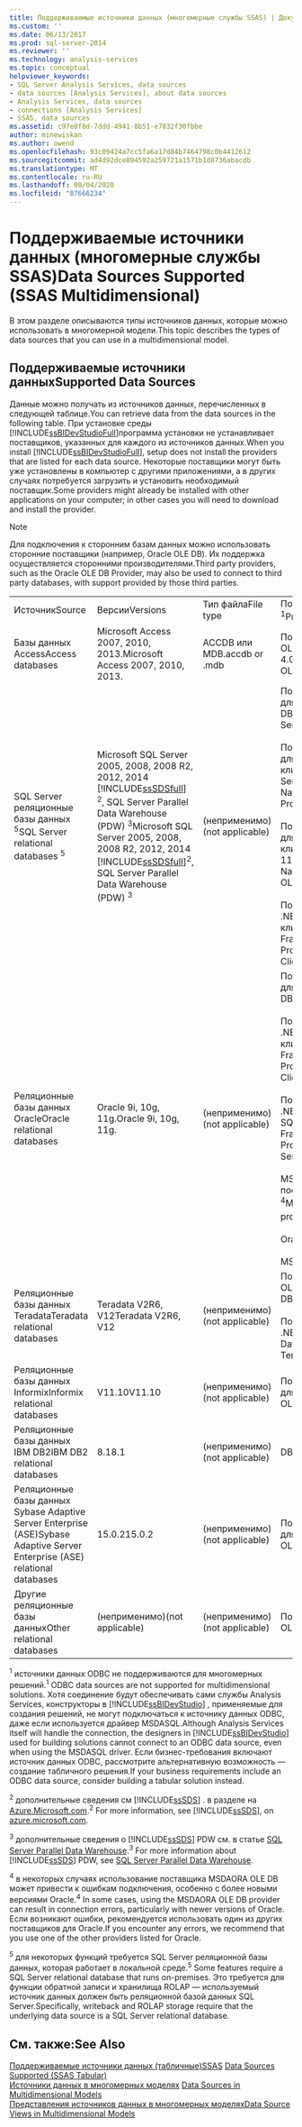 ```yaml
---
title: Поддерживаемые источники данных (многомерные службы SSAS) | Документация Майкрософт
ms.custom: ''
ms.date: 06/13/2017
ms.prod: sql-server-2014
ms.reviewer: ''
ms.technology: analysis-services
ms.topic: conceptual
helpviewer_keywords:
- SQL Server Analysis Services, data sources
- data sources [Analysis Services], about data sources
- Analysis Services, data sources
- connections [Analysis Services]
- SSAS, data sources
ms.assetid: c97e0f8d-7ddd-4941-8b51-e7832f30fbbe
author: minewiskan
ms.author: owend
ms.openlocfilehash: 93c09424a7cc5fa6a17d84b7464798c0b4412612
ms.sourcegitcommit: ad4d92dce894592a259721a1571b1d8736abacdb
ms.translationtype: MT
ms.contentlocale: ru-RU
ms.lasthandoff: 08/04/2020
ms.locfileid: "87666234"
---
```

# <a name="data-sources-supported-ssas-multidimensional"></a><span data-ttu-id="0f841-102">Поддерживаемые источники данных (многомерные службы SSAS)</span><span class="sxs-lookup"><span data-stu-id="0f841-102">Data Sources Supported (SSAS Multidimensional)</span></span>
  <span data-ttu-id="0f841-103">В этом разделе описываются типы источников данных, которые можно использовать в многомерной модели.</span><span class="sxs-lookup"><span data-stu-id="0f841-103">This topic describes the types of data sources that you can use in a multidimensional model.</span></span>  
  
##  <a name="supported-data-sources"></a><a name="bkmk_supported_ds"></a><span data-ttu-id="0f841-104">Поддерживаемые источники данных</span><span class="sxs-lookup"><span data-stu-id="0f841-104">Supported Data Sources</span></span>  
 <span data-ttu-id="0f841-105">Данные можно получать из источников данных, перечисленных в следующей таблице.</span><span class="sxs-lookup"><span data-stu-id="0f841-105">You can retrieve data from the data sources in the following table.</span></span> <span data-ttu-id="0f841-106">При установке среды [!INCLUDE[ssBIDevStudioFull](../../includes/ssbidevstudiofull-md.md)]программа установки не устанавливает поставщиков, указанных для каждого из источников данных.</span><span class="sxs-lookup"><span data-stu-id="0f841-106">When you install [!INCLUDE[ssBIDevStudioFull](../../includes/ssbidevstudiofull-md.md)], setup does not install the providers that are listed for each data source.</span></span> <span data-ttu-id="0f841-107">Некоторые поставщики могут быть уже установлены в компьютер с другими приложениями, а в других случаях потребуется загрузить и установить необходимый поставщик.</span><span class="sxs-lookup"><span data-stu-id="0f841-107">Some providers might already be installed with other applications on your computer; in other cases you will need to download and install the provider.</span></span>  
  
> [!NOTE]  
>  <span data-ttu-id="0f841-108">Для подключения к сторонним базам данных можно использовать сторонние поставщики (например, Oracle OLE DB). Их поддержка осуществляется сторонними производителями.</span><span class="sxs-lookup"><span data-stu-id="0f841-108">Third party providers, such as the Oracle OLE DB Provider, may also be used to connect to third party databases, with support provided by those third parties.</span></span>  
  
|||||  
|-|-|-|-|  
|<span data-ttu-id="0f841-109">Источник</span><span class="sxs-lookup"><span data-stu-id="0f841-109">Source</span></span>|<span data-ttu-id="0f841-110">Версии</span><span class="sxs-lookup"><span data-stu-id="0f841-110">Versions</span></span>|<span data-ttu-id="0f841-111">Тип файла</span><span class="sxs-lookup"><span data-stu-id="0f841-111">File type</span></span>|<span data-ttu-id="0f841-112">Поставщики <sup>1</sup></span><span class="sxs-lookup"><span data-stu-id="0f841-112">Providers <sup>1</sup></span></span>|  
|<span data-ttu-id="0f841-113">Базы данных Access</span><span class="sxs-lookup"><span data-stu-id="0f841-113">Access databases</span></span>|<span data-ttu-id="0f841-114">Microsoft Access 2007, 2010, 2013.</span><span class="sxs-lookup"><span data-stu-id="0f841-114">Microsoft Access 2007, 2010, 2013.</span></span>|<span data-ttu-id="0f841-115">ACCDB или MDB</span><span class="sxs-lookup"><span data-stu-id="0f841-115">.accdb or .mdb</span></span>|<span data-ttu-id="0f841-116">Поставщик Microsoft OLE DB для Jet 4.0</span><span class="sxs-lookup"><span data-stu-id="0f841-116">Microsoft Jet 4.0 OLE DB provider</span></span>|  
|<span data-ttu-id="0f841-117">SQL Server реляционные базы данных <sup>5</sup></span><span class="sxs-lookup"><span data-stu-id="0f841-117">SQL Server relational databases <sup>5</sup></span></span>|<span data-ttu-id="0f841-118">Microsoft SQL Server 2005, 2008, 2008 R2, 2012, 2014 [!INCLUDE[ssSDSfull](../../includes/sssdsfull-md.md)] <sup>2</sup>, SQL Server Parallel Data Warehouse (PDW) <sup>3</sup></span><span class="sxs-lookup"><span data-stu-id="0f841-118">Microsoft SQL Server 2005, 2008, 2008 R2, 2012, 2014 [!INCLUDE[ssSDSfull](../../includes/sssdsfull-md.md)]<sup>2</sup>, SQL Server Parallel Data Warehouse (PDW) <sup>3</sup></span></span>|<span data-ttu-id="0f841-119">(неприменимо)</span><span class="sxs-lookup"><span data-stu-id="0f841-119">(not applicable)</span></span>|<span data-ttu-id="0f841-120">Поставщик OLE DB для SQL Server</span><span class="sxs-lookup"><span data-stu-id="0f841-120">OLE DB Provider for SQL Server</span></span><br /><br /> <span data-ttu-id="0f841-121">Поставщик OLE DB для собственного клиента SQL Server</span><span class="sxs-lookup"><span data-stu-id="0f841-121">SQL Server Native Client OLE DB Provider</span></span><br /><br /> <span data-ttu-id="0f841-122">Поставщик OLE DB для собственного клиента SQL Server 11,0</span><span class="sxs-lookup"><span data-stu-id="0f841-122">SQL Server Native 11.0 Client OLE DB Provider</span></span><br /><br /> <span data-ttu-id="0f841-123">Поставщик данных .NET Framework для клиента SQL</span><span class="sxs-lookup"><span data-stu-id="0f841-123">.NET Framework Data Provider for SQL Client</span></span>|  
|<span data-ttu-id="0f841-124">Реляционные базы данных Oracle</span><span class="sxs-lookup"><span data-stu-id="0f841-124">Oracle relational databases</span></span>|<span data-ttu-id="0f841-125">Oracle 9i, 10g, 11g.</span><span class="sxs-lookup"><span data-stu-id="0f841-125">Oracle 9i, 10g, 11g.</span></span>|<span data-ttu-id="0f841-126">(неприменимо)</span><span class="sxs-lookup"><span data-stu-id="0f841-126">(not applicable)</span></span>|<span data-ttu-id="0f841-127">Поставщик OLE DB для Oracle</span><span class="sxs-lookup"><span data-stu-id="0f841-127">Oracle OLE DB Provider</span></span><br /><br /> <span data-ttu-id="0f841-128">Поставщик данных .NET Framework для клиента Oracle</span><span class="sxs-lookup"><span data-stu-id="0f841-128">.NET Framework Data Provider for Oracle Client</span></span><br /><br /> <span data-ttu-id="0f841-129">Поставщик данных .NET Framework для SQL Server</span><span class="sxs-lookup"><span data-stu-id="0f841-129">.NET Framework Data Provider for SQL Server</span></span><br /><br /> <span data-ttu-id="0f841-130">MSDAORA OLE DB поставщик <sup>4</sup></span><span class="sxs-lookup"><span data-stu-id="0f841-130">MSDAORA OLE DB provider <sup>4</sup></span></span><br /><br /> <span data-ttu-id="0f841-131">OraOLEDB</span><span class="sxs-lookup"><span data-stu-id="0f841-131">OraOLEDB</span></span><br /><br /> <span data-ttu-id="0f841-132">MSDASQL</span><span class="sxs-lookup"><span data-stu-id="0f841-132">MSDASQL</span></span>|  
|<span data-ttu-id="0f841-133">Реляционные базы данных Teradata</span><span class="sxs-lookup"><span data-stu-id="0f841-133">Teradata relational databases</span></span>|<span data-ttu-id="0f841-134">Teradata V2R6, V12</span><span class="sxs-lookup"><span data-stu-id="0f841-134">Teradata V2R6, V12</span></span>|<span data-ttu-id="0f841-135">(неприменимо)</span><span class="sxs-lookup"><span data-stu-id="0f841-135">(not applicable)</span></span>|<span data-ttu-id="0f841-136">Поставщик TDOLEDB OLE DB</span><span class="sxs-lookup"><span data-stu-id="0f841-136">TDOLEDB OLE DB provider</span></span><br /><br /> <span data-ttu-id="0f841-137">Поставщик данных .NET для Teradata</span><span class="sxs-lookup"><span data-stu-id="0f841-137">.Net Data Provider for Teradata</span></span>|  
|<span data-ttu-id="0f841-138">Реляционные базы данных Informix</span><span class="sxs-lookup"><span data-stu-id="0f841-138">Informix relational databases</span></span>|<span data-ttu-id="0f841-139">V11.10</span><span class="sxs-lookup"><span data-stu-id="0f841-139">V11.10</span></span>|<span data-ttu-id="0f841-140">(неприменимо)</span><span class="sxs-lookup"><span data-stu-id="0f841-140">(not applicable)</span></span>|<span data-ttu-id="0f841-141">Поставщик OLE DB для Informix</span><span class="sxs-lookup"><span data-stu-id="0f841-141">Informix OLE DB provider</span></span>|  
|<span data-ttu-id="0f841-142">Реляционные базы данных IBM DB2</span><span class="sxs-lookup"><span data-stu-id="0f841-142">IBM DB2 relational databases</span></span>|<span data-ttu-id="0f841-143">8.1</span><span class="sxs-lookup"><span data-stu-id="0f841-143">8.1</span></span>|<span data-ttu-id="0f841-144">(неприменимо)</span><span class="sxs-lookup"><span data-stu-id="0f841-144">(not applicable)</span></span>|<span data-ttu-id="0f841-145">DB2OLEDB</span><span class="sxs-lookup"><span data-stu-id="0f841-145">DB2OLEDB</span></span>|  
|<span data-ttu-id="0f841-146">Реляционные базы данных Sybase Adaptive Server Enterprise (ASE)</span><span class="sxs-lookup"><span data-stu-id="0f841-146">Sybase Adaptive Server Enterprise (ASE) relational databases</span></span>|<span data-ttu-id="0f841-147">15.0.2</span><span class="sxs-lookup"><span data-stu-id="0f841-147">15.0.2</span></span>|<span data-ttu-id="0f841-148">(неприменимо)</span><span class="sxs-lookup"><span data-stu-id="0f841-148">(not applicable)</span></span>|<span data-ttu-id="0f841-149">Поставщик OLE DB для Sybase</span><span class="sxs-lookup"><span data-stu-id="0f841-149">Sybase OLE DB provider</span></span>|  
|<span data-ttu-id="0f841-150">Другие реляционные базы данных</span><span class="sxs-lookup"><span data-stu-id="0f841-150">Other relational databases</span></span>|<span data-ttu-id="0f841-151">(неприменимо)</span><span class="sxs-lookup"><span data-stu-id="0f841-151">(not applicable)</span></span>|<span data-ttu-id="0f841-152">(неприменимо)</span><span class="sxs-lookup"><span data-stu-id="0f841-152">(not applicable)</span></span>|<span data-ttu-id="0f841-153">Поставщик OLE DB</span><span class="sxs-lookup"><span data-stu-id="0f841-153">An OLE DB provider</span></span>|  
  
 <span data-ttu-id="0f841-154"><sup>1</sup> источники данных ODBC не поддерживаются для многомерных решений.</span><span class="sxs-lookup"><span data-stu-id="0f841-154"><sup>1</sup> ODBC data sources are not supported for multidimensional solutions.</span></span> <span data-ttu-id="0f841-155">Хотя соединение будут обеспечивать сами службы Analysis Services, конструкторы в [!INCLUDE[ssBIDevStudio](../../includes/ssbidevstudio-md.md)] , применяемые для создания решений, не могут подключаться к источнику данных ODBC, даже если используется драйвер MSDASQL.</span><span class="sxs-lookup"><span data-stu-id="0f841-155">Although Analysis Services itself will handle the connection, the designers in [!INCLUDE[ssBIDevStudio](../../includes/ssbidevstudio-md.md)] used for building solutions cannot connect to an ODBC data source, even when using the MSDASQL driver.</span></span> <span data-ttu-id="0f841-156">Если бизнес-требования включают источник данных ODBC, рассмотрите альтернативную возможность — создание табличного решения.</span><span class="sxs-lookup"><span data-stu-id="0f841-156">If your business requirements include an ODBC data source, consider building a tabular solution instead.</span></span>  
  
 <span data-ttu-id="0f841-157"><sup>2</sup> дополнительные сведения см [!INCLUDE[ssSDS](../../includes/sssds-md.md)] . в разделе на [Azure.Microsoft.com](https://go.microsoft.com/fwlink/?LinkID=157856).</span><span class="sxs-lookup"><span data-stu-id="0f841-157"><sup>2</sup> For more information, see [!INCLUDE[ssSDS](../../includes/sssds-md.md)], on [azure.microsoft.com](https://go.microsoft.com/fwlink/?LinkID=157856).</span></span>  
  
 <span data-ttu-id="0f841-158"><sup>3</sup> дополнительные сведения о [!INCLUDE[ssSDS](../../includes/sssds-md.md)] PDW см. в статье [SQL Server Parallel Data Warehouse](https://go.microsoft.com/fwlink/?LinkId=150895).</span><span class="sxs-lookup"><span data-stu-id="0f841-158"><sup>3</sup> For more information about [!INCLUDE[ssSDS](../../includes/sssds-md.md)] PDW, see [SQL Server Parallel Data Warehouse](https://go.microsoft.com/fwlink/?LinkId=150895).</span></span>  
  
 <span data-ttu-id="0f841-159"><sup>4</sup> в некоторых случаях использование поставщика MSDAORA OLE DB может привести к ошибкам подключения, особенно с более новыми версиями Oracle.</span><span class="sxs-lookup"><span data-stu-id="0f841-159"><sup>4</sup> In some cases, using the MSDAORA OLE DB provider can result in connection errors, particularly with newer versions of Oracle.</span></span> <span data-ttu-id="0f841-160">Если возникают ошибки, рекомендуется использовать один из других поставщиков для Oracle.</span><span class="sxs-lookup"><span data-stu-id="0f841-160">If you encounter any errors, we recommend that you use one of the other providers listed for Oracle.</span></span>  
  
 <span data-ttu-id="0f841-161"><sup>5</sup> для некоторых функций требуется SQL Server реляционной базы данных, которая работает в локальной среде.</span><span class="sxs-lookup"><span data-stu-id="0f841-161"><sup>5</sup> Some features require a SQL Server relational database that runs on-premises.</span></span> <span data-ttu-id="0f841-162">Это требуется для функции обратной записи и хранилища ROLAP — используемый источник данных должен быть реляционной базой данных SQL Server.</span><span class="sxs-lookup"><span data-stu-id="0f841-162">Specifically, writeback and ROLAP storage require that the underlying data source is a SQL Server relational database.</span></span>  
  
## <a name="see-also"></a><span data-ttu-id="0f841-163">См. также:</span><span class="sxs-lookup"><span data-stu-id="0f841-163">See Also</span></span>  
 <span data-ttu-id="0f841-164">[Поддерживаемые источники данных &#40;табличные&#41;SSAS](../tabular-models/data-sources-supported-ssas-tabular.md) </span><span class="sxs-lookup"><span data-stu-id="0f841-164">[Data Sources Supported &#40;SSAS Tabular&#41;](../tabular-models/data-sources-supported-ssas-tabular.md) </span></span>  
 <span data-ttu-id="0f841-165">[Источники данных в многомерных моделях](data-sources-in-multidimensional-models.md) </span><span class="sxs-lookup"><span data-stu-id="0f841-165">[Data Sources in Multidimensional Models](data-sources-in-multidimensional-models.md) </span></span>  
 [<span data-ttu-id="0f841-166">Представления источников данных в многомерных моделях</span><span class="sxs-lookup"><span data-stu-id="0f841-166">Data Source Views in Multidimensional Models</span></span>](data-source-views-in-multidimensional-models.md)  
  
  
